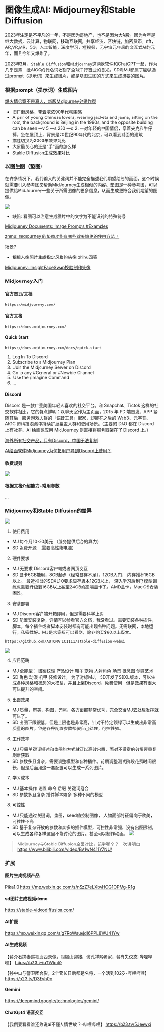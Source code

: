 # 图像生成AI: Midjourney和Stable Diffusion
2023年注定是不平凡的一年，不是因为房地产，也不是因为大A股。因为今年是继大数据，云计算，物联网，移动互联网，共享经济，区块链，加密货币，nft，AR,VR,MR，5G，人工智能，深度学习，短视频，元宇宙元年后的交互式AI的元年，而且今年又爆炸了。

2023年3月，`Stable Diffusion`和`Midjourney`这两款软件和ChatGPT一起，作为几乎是第一批AIGC的代名词收割了全球千行百业的目光。SD和MJ都属于能够通过prompt（提示词）来生成图片，或是以图生图的方式来生成想要的图片。

### 根据prompt（提示词）生成图片
[爆火情侣竟不是真人，新版Midjourney效果炸裂](https://www.thepaper.cn/newsDetail_forward_22370478)
+ 旧厂街风格，带着浓浓90年代氛围感
+ A pair of young Chinese lovers, wearing jackets and jeans, sitting on the roof, the background is Beijing in the 1990s, and the opposite building can be seen —v 5 —s 250 —q 2.
一对年轻的中国情侣，穿着夹克和牛仔裤，坐在屋顶上，背景是20世纪90年代的北京，可以看到对面的建筑
+ 描述切换为2003年效果对比
+ 大家最关心的还是“手”画的怎么样
+ Stable Diffusion生成效果对比

### 以图生图（垫图）
在许多情况下，我们输入的关键词并不能完全描述我们期望绘制的画面，这个时候就需要引入参考图来帮助MidJourney生成相似的内容。垫图是一种参考图，可以提供给MidJourney一些关于所需图像的更多信息，从而生成更符合我们期望的图像。

![](https://cdn.jsdelivr.net/gh/andy7076/static_assets/images/v2-07c26c33250d65c77cbd46a532a06a5c_1440w.webp)
+ 缺陷: 看图可以注意生成图片中的文字为不能识别的特殊符号

[Midjourney Documents: Image Prompts #Examples](https://docs.midjourney.com/docs/image-prompts-1) 

[zhihu: midjourney 的垫图功能有哪些效果惊艳的使用方法？](https://www.zhihu.com/question/592554880/answer/2970091722)

场景?
+ 根据人像照片生成指定风格的头像
[zhihu回答](https://www.zhihu.com/question/592554880/answer/3068524303?utm_id=0)

[Midjourney+InsightFaceSwap换脸制作头像](https://www.zhihu.com/question/592554880/answer/3037043142)

### Midjourney入门
#### 官方首页/文档
```
https://midjourney.com/
```
#### 官方文档
```
https://docs.midjourney.com/
```
#### Quick Start
```
https://docs.midjourney.com/docs/quick-start
```
1. Log In To Discord
2. Subscribe to a Midjourney Plan
3.  Join the Midjourney Server on Discord
4. Go to any #General or #Newbie Channel
5.  Use the /imagine Command
6. ...

#### Discord
Discord 是一款广受美国年轻人喜欢的社交平台。和 Snapchat、Tictok 这样的社交软件相比，它的特点鲜明：以聊天室作为主页面，2015 年 PC 端首发、APP 紧随其后；服务游戏人群的「语音工具」起家，却能在之后的 Web3、元宇宙、AIGC 的科技浪潮中持续扩展覆盖人群和使用场景。（主要的 DAO 都在 Discord 上有社群、AI 绘画类应用 MidJourney 则直接将服务器架在了 Discord 上。）

[海外所有社交产品，只有Discord，中国无法复制](https://www.baijing.cn/article/44022)

[AI绘画软件Midjourney为何把用户导到Discord上使用？](https://zhuanlan.zhihu.com/p/618180756)

#### 收费规则
![](https://cdn.jsdelivr.net/gh/andy7076/static_assets/images/Snipaste_2023-12-02_14-21-33.png)

#### 根据文档介绍能力+常用参数
...

### Midjourney和Stable Diffusion的差异
![](https://cdn.jsdelivr.net/gh/andy7076/static_assets/images/Snipaste_2023-12-02_16-57-07.png)
1. 使用费用
+ MJ 每个月10-30美元 （服务提供后台的算力）
+ SD 免费开源 （需要高性能电脑）

2. 硬件要求
+ MJ 无要求 Discord客户端或者网页交互
+ SD 显卡6GB能用，8GB起步（经常显存不足），12GB入门， 内存推荐16GB以上。 最近推出的SDXL1.0要求显存版本12GB以上， 深入学习后到了模型训练就需要升级到16GB以上甚至24GB的高端显卡了。AMD显卡，Mac OS安装困难。

3. 安装部署
+ MJ Discord客户端开箱即用，但是需要科学上网
+ SD 配置安装复杂，详情可以参看官方文档，我没看过。需要安装各种插件，脚本。每个插件或者脚本安装时都有可能出现各种问题。无需联网，本地运行，私密性好。MJ是大家都可以看到，除非购买$60以上版本。
```
https://github.com/AUTOMATIC1111/stable-diffusion-webui
```
![](https://cdn.jsdelivr.net/gh/andy7076/static_assets/images/Snipaste_2023-12-02_17-11-36.png)

4. 应用范畴
+ MJ 全能型： 图案纹理 产品设计 鞋子 宠物 人物角色 场景 概念图 创意艺术
+ SD 角色 动漫 机甲 装修设计。 为了对标MJ， SD开发了SDXL版本，可以生成各种风格和概念的大模型，并且上架Discord，免费使用，但是效果有很大可以提升的空间。

5. 出图效果
+ MJ 质量，审美，构图，光照，各方面都非常优秀，完全交给MJ去处理发挥就可以了。
+ SD 出图下限很低，但是上限也是非常高，针对于特定领绿可以生成出非常高质量的图片。但是各种配置参数都要自己处理，可控性强。

6. 工作效率
+ MJ 只需关键词描述和垫图的方式就可以高效出图，面对不满意的效果要重复刷新获取
+ SD 参数多且复杂，需要调整模型和各种插件。前期调整测试阶段花费时间很长，但是后面用这一套配置可以生成一系列图片。

7. 学习成本
+ MJ 基本操作 设置 命令 后缀 关键词组合
+ SD 参数多且复杂 插件脚本繁多 多种不同的模型

8. 可控性
+ MJ 只能通过关键词，垫图，seed值控制图像， 人物面部特征偏向于欧美，可控性不高
+ SD 基于复杂开放的参数和众多的插件模型，可控性非常强。没有出图限制，可以生成各种各样这里不能讨论的图片。甚至可以制作动画。
![](https://cdn.jsdelivr.net/gh/andy7076/static_assets/images/Snipaste_2023-12-02_17-27-59.png)
> Midjourney与Stable Diffusion全面对比，该学哪个？一次讲明白 https://www.bilibili.com/video/BV1wN411Y7NU/

### 扩展
#### 图片生成视频产品

Pika1.0
https://mp.weixin.qq.com/s/nSzZ7eLXbvHCG1OPMg-R1g

#### sd图片生成视频demo

https://stable-videodiffusion.com/

#### AI扩图

https://mp.weixin.qq.com/s/g7RoWsuejdI6PPL8WU41Yw

#### AI生成视频

【蒋介石携妻巡视山西录像，阎锡山迎接，访孔祥熙老家，蒋有失仪态-哔哩哔哩】 https://b23.tv/qTWjmlO

【孙中山与警卫团合影，2个营长日后都是名将，一个活到102岁-哔哩哔哩】 https://b23.tv/D3Evh0o

#### Gemini
https://deepmind.google/technologies/gemini/

#### ChatGpt4 语音交互
【我倒要看看谁还敢说ai不懂人情世故？-哔哩哔哩】 https://b23.tv/5Jeewxj